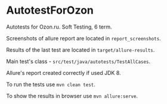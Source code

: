 # AutotestForOzon
Autotests for Ozon.ru. Soft Testing, 6 term. 

Screenshots of allure report are located in `report_screenshots`.

Results of the last test are located in `target/allure-results`.

Main test's class - `src/test/java/autotests/TestAllCases`.

Allure's report created correctly if used JDK 8.

To run the tests use `mvn clean test`.

To show the results in browser use `mvn allure:serve`.
